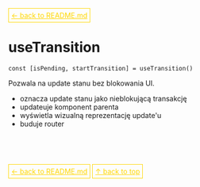 <a href='../../README.md' id='top' style='border: 1px solid gold; padding: 5px; color: gold'>← back to README.md</a>

# useTransition

`const [isPending, startTransition] = useTransition()`

Pozwala na update stanu bez blokowania UI.
- oznacza update stanu jako nieblokującą transakcję
- updateuje komponent parenta
- wyświetla wizualną reprezentację update'u
- buduje router

<br/>
<br/>
<br/>

<a href='../../README.md' id='top' style='border: 1px solid gold; padding: 5px; color: gold'>← back to README.md</a>
<a href='#top' style='border: 1px solid gold; padding: 5px; color: gold'>↑ back to top</a>
